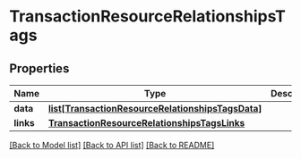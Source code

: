 # TransactionResourceRelationshipsTags

## Properties
Name | Type | Description | Notes
------------ | ------------- | ------------- | -------------
**data** | [**list[TransactionResourceRelationshipsTagsData]**](TransactionResourceRelationshipsTagsData.md) |  | 
**links** | [**TransactionResourceRelationshipsTagsLinks**](TransactionResourceRelationshipsTagsLinks.md) |  | [optional] 

[[Back to Model list]](../README.md#documentation-for-models) [[Back to API list]](../README.md#documentation-for-api-endpoints) [[Back to README]](../README.md)

